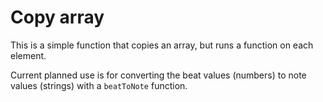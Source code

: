 # Copy array

This is a simple function that copies an array, but runs a function on each element.

Current planned use is for converting the beat values (numbers) to note values (strings) with a `beatToNote` function.
